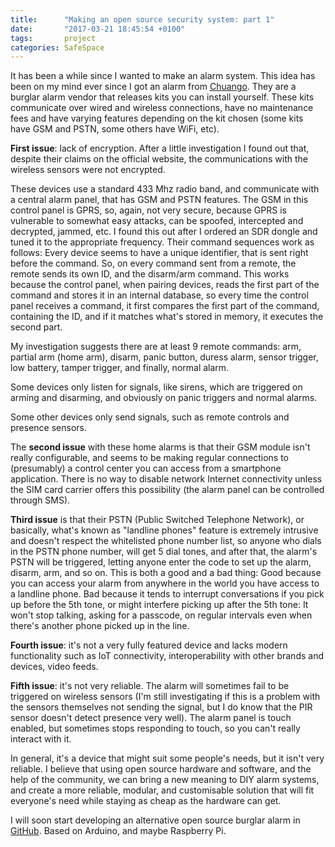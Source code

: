 ```yaml
---
title:      "Making an open source security system: part 1"
date:       "2017-03-21 18:45:54 +0100"
tags:       project
categories: SafeSpace
---
```


It has been a while since I wanted to make an alarm system. This idea has been on my mind ever since I got an alarm from [Chuango](http://www.chuango.com/english/). They are a burglar alarm vendor that releases kits you can install yourself. These kits communicate over wired and wireless connections, have no maintenance fees and have varying features depending on the kit chosen (some kits have GSM and PSTN, some others have WiFi, etc).

**First issue**: lack of encryption. After a little investigation I found out that, despite their claims on the official website, the communications with the wireless sensors were not encrypted.

These devices use a standard 433 Mhz radio band, and communicate with a central alarm panel, that has GSM and PSTN features. The GSM in this control panel is GPRS, so, again, not very secure, because GPRS is vulnerable to somewhat easy attacks, can be spoofed, intercepted and decrypted, jammed, etc. I found this out after I ordered an SDR dongle and tuned it to the appropriate frequency. Their command sequences work as follows: Every device seems to have a unique identifier, that is sent right before the command. So, on every command sent from a remote, the remote sends its own ID, and the disarm/arm command. This works because the control panel, when pairing devices, reads the first part of the command and stores it in an internal database, so every time the control panel receives a command, it first compares the first part of the command, containing the ID, and if it matches what's stored in memory, it executes the second part.

My investigation suggests there are at least 9 remote commands: arm, partial arm (home arm), disarm, panic button, duress alarm, sensor trigger, low battery, tamper trigger, and finally, normal alarm.

Some devices only listen for signals, like sirens, which are triggered on arming and disarming, and obviously on panic triggers and normal alarms.

Some other devices only send signals, such as remote controls and presence sensors.

The **second issue** with these home alarms is that their GSM module isn't really configurable, and seems to be making regular connections to (presumably) a control center you can access from a smartphone application. There is no way to disable network Internet connectivity unless the SIM card carrier offers this possibility (the alarm panel can be controlled through SMS).

**Third issue** is that their PSTN (Public Switched Telephone Network), or basically, what's known as "landline phones" feature is extremely intrusive and doesn't respect the whitelisted phone number list, so anyone who dials in the PSTN phone number, will get 5 dial tones, and after that, the alarm's PSTN will be triggered, letting anyone enter the code to set up the alarm, disarm, arm, and so on. This is both a good and a bad thing: Good because you can access your alarm from anywhere in the world you have access to a landline phone. Bad because it tends to interrupt conversations if you pick up before the 5th tone, or might interfere picking up after the 5th tone: It won't stop talking, asking for a passcode, on regular intervals even when there's another phone picked up in the line.

**Fourth issue**: it's not a very fully featured device and lacks modern functionality such as IoT connectivity, interoperability with other brands and devices, video feeds.

**Fifth issue**: it's not very reliable. The alarm will sometimes fail to be triggered on wireless sensors (I'm still investigating if this is a problem with the sensors themselves not sending the signal, but I do know that the PIR sensor doesn't detect presence very well). The alarm panel is touch enabled, but sometimes stops responding to touch, so you can't really interact with it.

In general, it's a device that might suit some people's needs, but it isn't very reliable. I believe that using open source hardware and software, and the help of the community, we can bring a new meaning to DIY alarm systems, and create a more reliable, modular, and customisable solution that will fit everyone's need while staying as cheap as the hardware can get.

I will soon start developing an alternative open source burglar alarm in [GitHub](https://github.com/L1Cafe/SafeSpace). Based on Arduino, and maybe Raspberry Pi.
